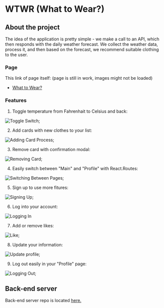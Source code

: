 # WTWR (What to Wear?)

## About the project

The idea of the application is pretty simple - we make a call to an API, which then responds with the daily weather forecast. We collect the weather data, process it, and then based on the forecast, we recommend suitable clothing to the user.

### Page

This link of page itself: (page is still in work, images might not be loaded)

- [What to Wear?](https://kamal-ganiev.github.io/wtwr_frontend/)

### Features

1. Toggle temperature from Fahrenhait to Celsius and back:

![Toggle Switch](./images/demo/Toggle%20switch.gif);

2. Add cards with new clothes to your list:

![Adding Card Process](/images/demo/Adding%20card.gif);

3. Remove card with confirmation modal:

![Removing Card](./images/demo/Deleting%20card.gif);

4. Easily switch between "Main" and "Profile" with React.Routes:

![Switching Between Pages](./images/demo/Switching.gif);

5. Sign up to use more fitures:

![Signing Up](./images/demo/Signing%20up.gif);

6. Log into your account:

![Logging In](./images/demo/Logging%20in.gif)

7. Add or remove likes:

![Like](./images/demo/Liking.gif);

8. Update your information:

![Update profile](./images/demo/Update%20profile.gif);

9. Log out easily in your "Profile" page:

![Logging Out](./images/demo/Logging%20out.gif);

## Back-end server

Back-end server repo is located [here.](https://github.com/kamal-ganiev/se_project_express)
